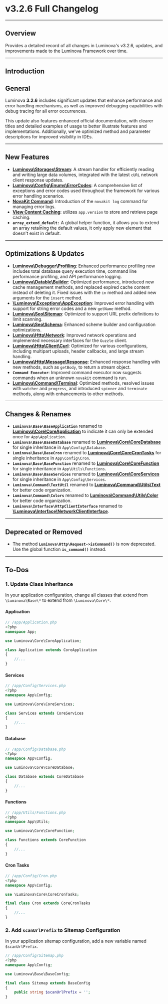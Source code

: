 # v3.2.6 Full Changelog 

***

## Overview

Provides a detailed record of all changes in Luminova's v3.2.6, updates, and improvements made to the Luminova Framework over time.

***

## Introduction

## General

Luminova **3.2.6** includes significant updates that enhance performance and error handling mechanisms, as well as improved debugging capabilities with debug tracing for all error occurrences.

This update also features enhanced official documentation, with clearer titles and detailed examples of usage to better illustrate features and implementations. Additionally, we've optimized method and parameter descriptions for improved visibility in IDEs.

***
## New Features

- **[Luminova\Storages\Stream](/files/stream.md)**: A stream handler for efficiently reading and writing large data volumes, integrated with the latest `cURL` network client response updates.
- **[Luminova\Config\Enums\ErrorCodes](/running/error-codes.md)**: A comprehensive list of exceptions and error codes used throughout the framework for various error handling scenarios.
- **[NovaKit Command](/commands/novakit.md)**: Introduction of the `novakit log` command for managing error logs.
- **[View Content Caching](/cache/view-caching.md)**: utilizes `app.version` to store and retrieve page caching.
- **`array_extend_default:`** A global helper function, it allows you to extend an array retaining the default values, it only apply new element that doesn't exist in default.

***
## Optimizations & Updates

- **[Luminova\Debugger\Profiling](/running/debugging.md)**: Enhanced performance profiling now includes total database query execution time, command line performance profiling, and API performance logging.
- **[Luminova\Datable\Builder](/database/query-builder.md)**: Optimized performance, introduced new cache management methods, and replaced expired cache content instead of deleting it. Fixed issues with the `in` method and added new arguments for the `insert` method.
- **[\Luminova\Exceptions\AppException](/running/exceptions.md#appexception)**: Improved error handling with support for string error codes and a new `getName` method.
- **[Luminova\Seo\Sitemap](/seo/sitemap.md)**: Optimized to support URL prefix definitions to limit scanning.
- **[Luminova\Seo\Schema](/seo/schema.md)**: Enhanced scheme builder and configuration optimizations.
- **[Luminova\Http\Network](/http/network.md)**: Improved network operations and implemented necessary interfaces for the `Guzzle` client.
- **[Luminova\Http\Client\Curl](/http/network#lmv-docs-configuration-options)**: Optimized for various configurations, including multipart uploads, header callbacks, and large stream handling.
- **[Luminova\Http\Message\Response](/http/response.md)**: Enhanced response handling with new methods, such as `getBody`, to return a stream object.
- **`Command Executor`**: Improved command executor now suggests commands when an unknown `novakit` command is run.
- **[Luminova\Command\Terminal](/commands/terminal.md)**: Optimized methods, resolved issues with `watcher` and `progress`, and introduced `spinner` and `terminate` methods, along with enhancements to other methods.

***
## Changes & Renames

- **`Luminova\Base\BaseApplication`** renamed to **[Luminova\Core\CoreApplication](/core/application.md)** to indicate it can only be extended once for `App\Application`.
- **`Luminova\Base\BaseDatabase`** renamed to **[Luminova\Core\CoreDatabase](/core/database-backups.md)** for single inheritance in `App\Config\Database`.
- **`Luminova\Base\BaseCron`** renamed to **[Luminova\Core\CoreCronTasks](/core/cron-tasks.md)** for single inheritance in `App\Config\Cron`.
- **`Luminova\Base\BaseFunction`** renamed to **[Luminova\Core\CoreFunction](/core/functions.md)** for single inheritance in `App\Utils\Functions`.
- **`Luminova\Base\BaseServices`** renamed to **[Luminova\Core\CoreServices](/core/services.md)** for single inheritance in `App\Config\Services`.
- **`Luminova\Command\TextUtil`** renamed to **[Luminova\Command\Utils\Text](/commands/text-util.md)** for better code organization.
- **`Luminova\Command\Colors`** renamed to **[Luminova\Command\Utils\Color](/commands/color-util.md)** for better code organization.
- **`Luminova\Interface\HttpClientInterface`** renamed to **[\Luminova\Interface\NetworkClientInterface](/interface/classes.md#networkclientinterface)**.

***
## Deprecated or Removed

- The method **`Luminova\Http\Request->isCommand()`** is now deprecated. Use the global function **`is_command()`** instead.

***

## To-Dos

### 1. Update Class Inheritance

In your application configuration, change all classes that extend from `\Luminova\Base\*` to extend from `\Luminova\Core\*`.

#### Application

```php
// /app/Application.php
<?php
namespace App;

use Luminova\Core\CoreApplication;

class Application extends CoreApplication
{
    //...
}
```

#### Services

```php
// /app/Config/Services.php
<?php
namespace App\Config;

use Luminova\Core\CoreServices;

class Services extends CoreServices
{
    //...
}
```

#### Database

```php
// /app/Config/Database.php
<?php
namespace App\Config;

use Luminova\Core\CoreDatabase;

class Database extends CoreDatabase
{
    //...
}
```

#### Functions

```php
// /app/Utils/Functions.php
<?php
namespace App\Utils;

use Luminova\Core\CoreFunction;

class Functions extends CoreFunction
{
    //...
}
```

#### Cron Tasks

```php
// /app/Config/Cron.php
<?php
namespace App\Config;

use \Luminova\Core\CoreCronTasks;

final class Cron extends CoreCronTasks
{
    //...
}
```

### 2. Add `scanUrlPrefix` to Sitemap Configuration

In your application sitemap configuration, add a new variable named `$scanUrlPrefix`.

```php
// /app/Config/Sitemap.php
<?php
namespace App\Config;

use Luminova\Base\BaseConfig;

final class Sitemap extends BaseConfig
{
    public string $scanUrlPrefix = '';
}
```